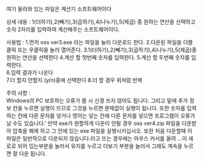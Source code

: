 여기 올라와 있는 파일은 계산기 소프트웨어이다

상세 내용 :
	1(더하기),2(빼기),3(곱하기),4(나누기),5(제곱) 중 원하는 연산을 선택하고 숫자 2자리를 입력하여 계산해주는 소프트웨어이다.

사용법 	:
	1.먼저 oss ver3.exe 라는 파일을 눌러 다운로드 한다.
  	2.다운된 파일을 더블클릭 또는 우클릭을 눌러 열어준다.
  	3.1(더하기),2(빼기),3(곱하기),4(나누기),5(제곱)중 원하는 연산을 선택한다
  	4.계산 할 첫번째 숫자를 입력한다.
  	5.계산 할 두번째 숫자를 입력한다.	
  	6.입력 결과가 나온다	
    	7.더 할지 안할지 (y/n)중에 선택한다	
      	8.더 할 경우 위처럼 반복

주의 사항  :  
	   Windows의 PC 보호하는 오류가 뜰 시 신경 쓰지 않아도 됩니다. 그리고 밑에 추가 정보 칸을 누르면 실행이 뜨므로 그것을 누르면 문제없이 실행이 됩니다. 
	   또한 숫자를 입력하는 칸에 다른 문자를 넣거나 영어는 넣는 칸에 다른 문자를 넣으면 프로그램이 오류가 날 수도 있습니다.'
    	   만약 exe가 원할하게 다운이 안될 경우 oss ver4.zip 파일을 다운받아 압축을 해제 하고 그 안에 있는 exe 파일을 실행시키십시오.
	   또한 처음 다운할때 이 파일은 일반적으로 다운되지 않습니다.라고 뜨는 경우에는 마우스 커서를 올려 ...이 세로로 되어 있는부분을 눌러서 유지를 누르고 더보기 부분을 눌러서 그래도 계속을 누르면 잘 다운 됩니다.
